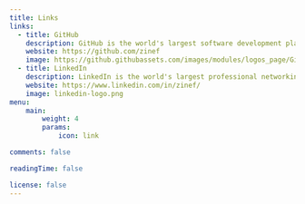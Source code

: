 ```yaml
---
title: Links
links:
  - title: GitHub
    description: GitHub is the world's largest software development platform.
    website: https://github.com/zinef
    image: https://github.githubassets.com/images/modules/logos_page/GitHub-Mark.png
  - title: LinkedIn
    description: LinkedIn is the world's largest professional networking platform.
    website: https://www.linkedin.com/in/zinef/
    image: linkedin-logo.png
menu:
    main: 
        weight: 4
        params:
            icon: link

comments: false

readingTime: false

license: false
---
```


<!-- To use this feature, add `links` section to frontmatter.

This page's frontmatter:

```yaml
links:
  - title: GitHub
    description: GitHub is the world's largest software development platform.
    website: https://github.com
    image: https://github.githubassets.com/images/modules/logos_page/GitHub-Mark.png
  - title: TypeScript
    description: TypeScript is a typed superset of JavaScript that compiles to plain JavaScript.
    website: https://www.typescriptlang.org
    image: ts-logo-128.jpg
```

`image` field accepts both local and external images. -->